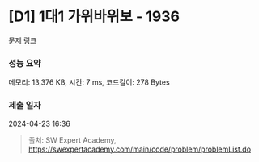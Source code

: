 # [D1] 1대1 가위바위보 - 1936 

[문제 링크](https://swexpertacademy.com/main/code/problem/problemDetail.do?contestProbId=AV5PjKXKALcDFAUq) 

### 성능 요약

메모리: 13,376 KB, 시간: 7 ms, 코드길이: 278 Bytes

### 제출 일자

2024-04-23 16:36



> 출처: SW Expert Academy, https://swexpertacademy.com/main/code/problem/problemList.do